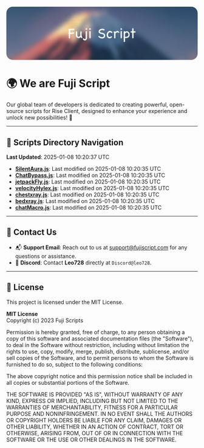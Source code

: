 ![Banner](.github/b.webp)

# 🌍 **We are Fuji Script**

Our global team of developers is dedicated to creating powerful, open-source scripts for Rise Client, designed to enhance your experience and unlock new possibilities! 🌟

---
<!-- SCRIPTS_NAVIGATION_START -->
## 📂 **Scripts Directory Navigation**

**Last Updated**: 2025-01-08 10:20:37 UTC

- **[SilentAura.js](scripts/SilentAura.js)**: Last modified on 2025-01-08 10:20:35 UTC
- **[ChatBypass.js](scripts/ChatBypass.js)**: Last modified on 2025-01-08 10:20:35 UTC
- **[jetpackFly.js](scripts/jetpackFly.js)**: Last modified on 2025-01-08 10:20:35 UTC
- **[velocityHylex.js](scripts/velocityHylex.js)**: Last modified on 2025-01-08 10:20:35 UTC
- **[chestxray.js](scripts/chestxray.js)**: Last modified on 2025-01-08 10:20:35 UTC
- **[bedxray.js](scripts/bedxray.js)**: Last modified on 2025-01-08 10:20:35 UTC
- **[chatMacro.js](scripts/chatMacro.js)**: Last modified on 2025-01-08 10:20:35 UTC

<!-- SCRIPTS_NAVIGATION_END -->

---

## 💬 **Contact Us**  
- 📬 **Support Email**: Reach out to us at [support@fujiscript.com](mailto:support@fujiscript.com) for any questions or assistance.  
- 💬 **Discord**: Contact **Leo728** directly at `Discord@leo728`.

---

## 📜 **License**

This project is licensed under the MIT License.  

**MIT License**  
Copyright (c) 2023 Fuji Scripts  

Permission is hereby granted, free of charge, to any person obtaining a copy of this software and associated documentation files (the "Software"), to deal in the Software without restriction, including without limitation the rights to use, copy, modify, merge, publish, distribute, sublicense, and/or sell copies of the Software, and to permit persons to whom the Software is furnished to do so, subject to the following conditions:  

The above copyright notice and this permission notice shall be included in all copies or substantial portions of the Software.  

THE SOFTWARE IS PROVIDED "AS IS", WITHOUT WARRANTY OF ANY KIND, EXPRESS OR IMPLIED, INCLUDING BUT NOT LIMITED TO THE WARRANTIES OF MERCHANTABILITY, FITNESS FOR A PARTICULAR PURPOSE AND NONINFRINGEMENT. IN NO EVENT SHALL THE AUTHORS OR COPYRIGHT HOLDERS BE LIABLE FOR ANY CLAIM, DAMAGES OR OTHER LIABILITY, WHETHER IN AN ACTION OF CONTRACT, TORT OR OTHERWISE, ARISING FROM, OUT OF OR IN CONNECTION WITH THE SOFTWARE OR THE USE OR OTHER DEALINGS IN THE SOFTWARE.  
